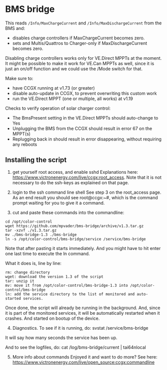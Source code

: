 # BMS bridge

This reads `/Info/MaxChargeCurrent` and `/Info/MaxDischargeCurrent` from
the BMS and:
- disables charge controllers if MaxChargeCurrent becomes zero.
- sets and Multis/Quattros to Charger-only if MaxDischargeCurrent becomes
zero.

Disabling charge controllers works only for VE.Direct MPPTs at the moment.
It might be possible to make it work for VE.Can MPPTs as well, since it is
just an on/off function and we could use the /Mode switch for that.

Make sure to:
- have CCGX running at v1.73 (or greater)
- disable auto-update in CCGX, to prevent overwriting this custom work
- run the VE.Direct MPPT (one or multiple, all works) at v1.19

Checks to verify operation of solar charger control:
- The BmsPresent setting in the VE.Direct MPPTs should auto-change to Yes
- Unplugging the BMS from the CCGX should result in error 67 on the MPPT(s)
- Replugging back in should result in error disappearing, without requiring
  any reboots

## Installing the script
1) get yourself root access, and enable sshd
Explanations here: https://www.victronenergy.com/live/ccgx:root_access.
Note that it is not necessary to do the ssh-keys as explained on that page.

2) login to the ssh command line shell
See step 3 on the root_access page. As an end result you should see root@ccgx:~#,
which is the command prompt waiting for you to give it a command.

3) cut and paste these commands into the commandline:
```
cd /opt/color-control
wget https://github.com/mpvader/bms-bridge/archive/v1.3.tar.gz
tar -xzvf ./v1.3.tar.gz
mv ./bms-bridge-1.3 ./bms-bridge
ln -s /opt/color-control/bms-bridge/service /service/bms-bridge
```

Note that after pasting it starts immediately. And you might have to hit enter
one last time to execute the ln command.

What it does is, line by line:
```
rm: change directory
wget: download the version 1.3 of the script
tar: unzip it
mv: move it from /opt/color-control/bms-bridge-1.3 into /opt/color-control/bms-bridge
ln: add the service directory to the list of monitored and auto-started services.
```

Once done, the script will already be running in the background. And, since it is part of the
monitored services, it will be automatically restarted when it crashes. And started on bootup
of the device.

4) Diagnostics.
To see if it is running, do:
  svstat /service/bms-bridge

It will say how many seconds the service has been up.

And to see the logfiles, do: cat /log/bms-bridge/current | tai64nlocal

5) More info about commands
Enjoyed it and want to do more? See here:
https://www.victronenergy.com/live/open_source:ccgx:commandline
